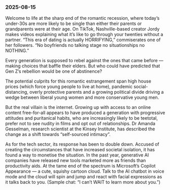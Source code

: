 ### 2025-08-15


Welcome to life at the sharp end of the romantic recession, where today’s under-30s are more likely to be single than either their parents or grandparents were at their age. On TikTok, Nashville-based creator Jordy makes videos explaining what it’s like to go through your twenties without a partner. “This era of dating is actually HORRIFYING,” commiserates one of her followers. “No boyfriends no talking stage no situationships no NOTHING.”

Every generation is supposed to rebel against the ones that came before — making choices that baffle their elders. But who could have predicted that Gen Z’s rebellion would be one of abstinence?

The potential culprits for this romantic estrangement span high house prices (which force young people to live at home), pandemic social-distancing, overly protective parents and a growing political divide driving a wedge between liberal young women and more conservative young men.

But the real villain is the internet. Growing up with access to an online content free-for-all appears to have produced a generation with progressive attitudes and puritanical habits, who are increasingly likely to be teetotal, prefer not to see nudity in films and opt out of relationships. Dr Amanda Gesselman, research scientist at the Kinsey Institute, has described the change as a shift towards “self-sourced intimacy”.

As for the tech sector, its response has been to double down. Accused of creating the circumstances that have increased societal isolation, it has found a way to monetise the situation. In the past year, generative AI companies have released new tools marketed more as friends than productivity aids. At the tame end of the spectrum is Microsoft’s Copilot Appearance — a cute, squishy cartoon cloud. Talk to the AI chatbot in voice mode and the cloud will spin and jump and react with facial expressions as it talks back to you. (Sample chat: “I can’t WAIT to learn more about you.”)

